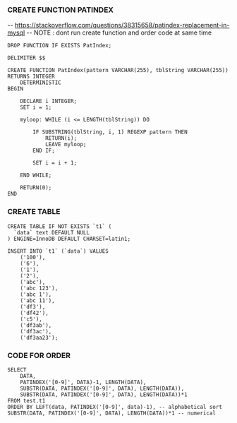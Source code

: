 ### CREATE FUNCTION  PATINDEX 
-- https://stackoverflow.com/questions/38315658/patindex-replacement-in-mysql
-- NOTE : dont run create function and order code at same time
```
DROP FUNCTION IF EXISTS PatIndex;

DELIMITER $$

CREATE FUNCTION PatIndex(pattern VARCHAR(255), tblString VARCHAR(255)) RETURNS INTEGER
    DETERMINISTIC
BEGIN

    DECLARE i INTEGER;
    SET i = 1;

    myloop: WHILE (i <= LENGTH(tblString)) DO

        IF SUBSTRING(tblString, i, 1) REGEXP pattern THEN
            RETURN(i);
            LEAVE myloop;        
        END IF;    

        SET i = i + 1;

    END WHILE; 

    RETURN(0);
END
```

### CREATE TABLE
```
CREATE TABLE IF NOT EXISTS `t1` (
  `data` text DEFAULT NULL
) ENGINE=InnoDB DEFAULT CHARSET=latin1;

INSERT INTO `t1` (`data`) VALUES
	('100'),
	('6'),
	('1'),
	('2'),
	('abc'),
	('abc 123'),
	('abc 1'),
	('abc 11'),
	('df3'),
	('df42'),
	('c5'),
	('df3ab'),
	('df3ac'),
	('df3aa23');
```

### CODE FOR ORDER
```
SELECT 
	DATA, 
	PATINDEX('[0-9]', DATA)-1, LENGTH(DATA),
	SUBSTR(DATA, PATINDEX('[0-9]', DATA), LENGTH(DATA)),
	SUBSTR(DATA, PATINDEX('[0-9]', DATA), LENGTH(DATA))*1
FROM test.t1
ORDER BY LEFT(data, PATINDEX('[0-9]', data)-1), -- alphabetical sort
SUBSTR(DATA, PATINDEX('[0-9]', DATA), LENGTH(DATA))*1 -- numerical
```
